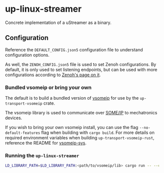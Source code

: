 # up-linux-streamer

Concrete implementation of a uStreamer as a binary.

## Configuration

Reference the `DEFAULT_CONFIG.json5` configuration file to understand configuration options.

As well, the `ZENOH_CONFIG.json5` file is used to set Zenoh configurations. By default, it is only used to set listening endpoints, but can be used with more configurations according to [Zenoh's page on it](https://zenoh.io/docs/manual/configuration/#configuration-files).

### Bundled vsomeip or bring your own

The default is to build a bundled version of [vsomeip](https://github.com/COVESA/vsomeip) for use by the `up-transport-vsomeip` crate.

The vsomeip library is used to communicate over [SOME/IP](https://some-ip.com/) to mechatronics devices.

If you wish to bring your own vsomeip install, you can use the flag `--no-default-features` flag when building with `cargo build`. For more details on required environment variables when building `up-transport-vsomeip-rust`, reference the README for [vsomeip-sys](https://github.com/eclipse-uprotocol/up-transport-vsomeip-rust/tree/main/vsomeip-sys).

### Running the `up-linux-streamer`

```bash
LD_LIBRARY_PATH=$LD_LIBRARY_PATH:<path/to/vsomeip/lib> cargo run -- --config up-linux-streamer/DEFAULT_CONFIG.json5
```
